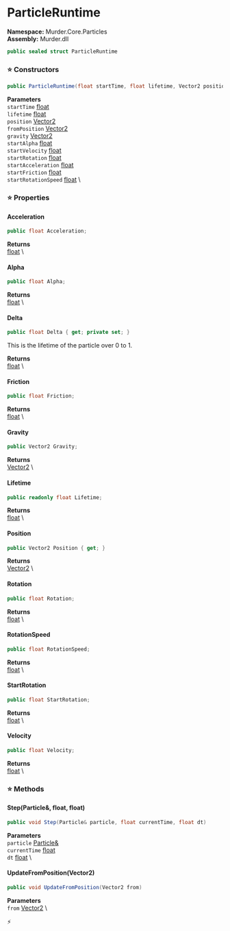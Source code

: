 # ParticleRuntime

**Namespace:** Murder.Core.Particles \
**Assembly:** Murder.dll

```csharp
public sealed struct ParticleRuntime
```

### ⭐ Constructors
```csharp
public ParticleRuntime(float startTime, float lifetime, Vector2 position, Vector2 fromPosition, Vector2 gravity, float startAlpha, float startVelocity, float startRotation, float startAcceleration, float startFriction, float startRotationSpeed)
```

**Parameters** \
`startTime` [float](https://learn.microsoft.com/en-us/dotnet/api/System.Single?view=net-7.0) \
`lifetime` [float](https://learn.microsoft.com/en-us/dotnet/api/System.Single?view=net-7.0) \
`position` [Vector2](../..//Murder/Core/Geometry/Vector2.html) \
`fromPosition` [Vector2](../..//Murder/Core/Geometry/Vector2.html) \
`gravity` [Vector2](../..//Murder/Core/Geometry/Vector2.html) \
`startAlpha` [float](https://learn.microsoft.com/en-us/dotnet/api/System.Single?view=net-7.0) \
`startVelocity` [float](https://learn.microsoft.com/en-us/dotnet/api/System.Single?view=net-7.0) \
`startRotation` [float](https://learn.microsoft.com/en-us/dotnet/api/System.Single?view=net-7.0) \
`startAcceleration` [float](https://learn.microsoft.com/en-us/dotnet/api/System.Single?view=net-7.0) \
`startFriction` [float](https://learn.microsoft.com/en-us/dotnet/api/System.Single?view=net-7.0) \
`startRotationSpeed` [float](https://learn.microsoft.com/en-us/dotnet/api/System.Single?view=net-7.0) \

### ⭐ Properties
#### Acceleration
```csharp
public float Acceleration;
```

**Returns** \
[float](https://learn.microsoft.com/en-us/dotnet/api/System.Single?view=net-7.0) \
#### Alpha
```csharp
public float Alpha;
```

**Returns** \
[float](https://learn.microsoft.com/en-us/dotnet/api/System.Single?view=net-7.0) \
#### Delta
```csharp
public float Delta { get; private set; }
```

This is the lifetime of the particle over 0 to 1.

**Returns** \
[float](https://learn.microsoft.com/en-us/dotnet/api/System.Single?view=net-7.0) \
#### Friction
```csharp
public float Friction;
```

**Returns** \
[float](https://learn.microsoft.com/en-us/dotnet/api/System.Single?view=net-7.0) \
#### Gravity
```csharp
public Vector2 Gravity;
```

**Returns** \
[Vector2](../..//Murder/Core/Geometry/Vector2.html) \
#### Lifetime
```csharp
public readonly float Lifetime;
```

**Returns** \
[float](https://learn.microsoft.com/en-us/dotnet/api/System.Single?view=net-7.0) \
#### Position
```csharp
public Vector2 Position { get; }
```

**Returns** \
[Vector2](../..//Murder/Core/Geometry/Vector2.html) \
#### Rotation
```csharp
public float Rotation;
```

**Returns** \
[float](https://learn.microsoft.com/en-us/dotnet/api/System.Single?view=net-7.0) \
#### RotationSpeed
```csharp
public float RotationSpeed;
```

**Returns** \
[float](https://learn.microsoft.com/en-us/dotnet/api/System.Single?view=net-7.0) \
#### StartRotation
```csharp
public float StartRotation;
```

**Returns** \
[float](https://learn.microsoft.com/en-us/dotnet/api/System.Single?view=net-7.0) \
#### Velocity
```csharp
public float Velocity;
```

**Returns** \
[float](https://learn.microsoft.com/en-us/dotnet/api/System.Single?view=net-7.0) \
### ⭐ Methods
#### Step(Particle&, float, float)
```csharp
public void Step(Particle& particle, float currentTime, float dt)
```

**Parameters** \
`particle` [Particle&](../..//Murder/Core/Particles/Particle.html) \
`currentTime` [float](https://learn.microsoft.com/en-us/dotnet/api/System.Single?view=net-7.0) \
`dt` [float](https://learn.microsoft.com/en-us/dotnet/api/System.Single?view=net-7.0) \

#### UpdateFromPosition(Vector2)
```csharp
public void UpdateFromPosition(Vector2 from)
```

**Parameters** \
`from` [Vector2](../..//Murder/Core/Geometry/Vector2.html) \



⚡
